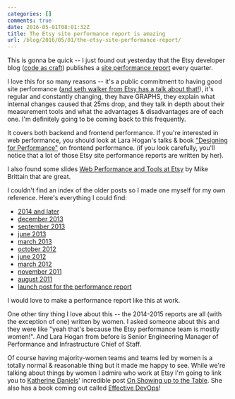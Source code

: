 ```yaml
---
categories: []
comments: true
date: 2016-05-01T08:01:32Z
title: The Etsy site performance report is amazing
url: /blog/2016/05/01/the-etsy-site-performance-report/
---
```


This is gonna be quick -- I just found out yesterday that the Etsy developer blog ([code as craft](https://codeascraft.com)) publishes a [site performance report](https://codeascraft.com/category/performance/) every quarter.

I love this for so many reasons -- it's a public commitment to having good site performance ([and seth walker from Etsy has a talk about that!](http://sethwalker.me/talks/a-public-commitment-to-performance/)), it's regular and constantly changing, they have GRAPHS, they explain what internal changes caused that 25ms drop, and they talk in depth about their measurement tools and what the advantages & disadvantages are of each one. I'm definitely going to be coming back to this frequently.

It covers both backend and frontend performance. If you're interested in web performance, you should look at Lara Hogan's talks & book ["Designing for Performance"](http://larahogan.me/design/) on frontend performance. (if you look carefully, you'll notice that a lot of those Etsy site performance reports are written by her).

I also found some slides [Web Performance and Tools at Etsy](http://www.slideshare.net/mikebrittain/web-performance-culture-and-tools-at-etsy-11159635/44-apachenotecustomeld_whateverLogFormat_l_t_r) by Mike Brittain that are great.

I couldn't find an index of the older posts so I made one myself for my own reference. Here's everything I could find:

* [2014 and later](https://codeascraft.com/category/performance/)
* [december 2013](https://codeascraft.com/2014/01/23/december-2013-site-performance-report/)
* [september 2013](https://codeascraft.com/2013/10/14/september-2013-site-performance-report/)
* [june 2013](https://codeascraft.com/2013/07/11/june-2013-site-performance-report/)
* [march 2013](http://codeascraft.com/2013/04/09/march-2013-site-performance-report/)
* [october 2012](https://codeascraft.com/2012/11/09/october-2012-site-performance-report/)
* [june 2012](http://codeascraft.com/2012/07/12/june-2012-site-performance-report/)
* [march 2012](http://www.etsy.com/blog/news/2012/march-2012-site-performance-report/)
* [november 2011](http://www.etsy.com/blog/news/2011/november-2011-site-performance-report/)
* [august 2011](https://blog.etsy.com/en/tech-update-page-load/)
* [launch post for the performance report](https://blog.etsy.com/en/tech-update-faster-and-faster/)

I would love to make a performance report like this at work.

One other tiny thing I love about this -- the 2014-2015 reports are all (with the exception of one) written by women. I asked someone about this and they were like "yeah that's because the Etsy performance team is mostly women!". And Lara Hogan from before is Senior Engineering Manager of Performance and Infrastructure Chief of Staff.

Of course having majority-women teams and teams led by women is a totally normal & reasonable thing but it made me happy to see. While we're talking about things by women I admire who work at Etsy I'm going to link you to [Katherine Daniels](https://twitter.com/beerops)' incredible post [On Showing up to the Table](https://beero.ps/2016/02/01/on-showing-up-to-the-table/). She also has a book coming out called [Effective DevOps](https://effectivedevops.net/)!